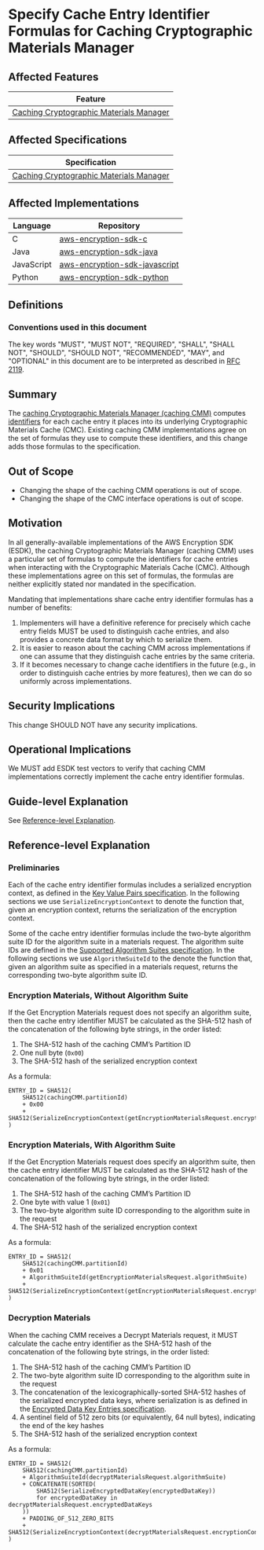 [//]: # "Copyright Amazon.com Inc. or its affiliates. All Rights Reserved."
[//]: # "SPDX-License-Identifier: CC-BY-SA-4.0"

# Specify Cache Entry Identifier Formulas for Caching Cryptographic Materials Manager

## Affected Features

| Feature                                                                   |
| ------------------------------------------------------------------------- |
| [Caching Cryptographic Materials Manager](../../framework/caching-cmm.md) |

## Affected Specifications

| Specification                                                             |
| ------------------------------------------------------------------------- |
| [Caching Cryptographic Materials Manager](../../framework/caching-cmm.md) |

## Affected Implementations

| Language   | Repository                                                                            |
| ---------- | ------------------------------------------------------------------------------------- |
| C          | [aws-encryption-sdk-c](https://github.com/aws/aws-encryption-sdk-c)                   |
| Java       | [aws-encryption-sdk-java](https://github.com/aws/aws-encryption-sdk-java)             |
| JavaScript | [aws-encryption-sdk-javascript](https://github.com/aws/aws-encryption-sdk-javascript) |
| Python     | [aws-encryption-sdk-python](https://github.com/aws/aws-encryption-sdk-python)         |

## Definitions

### Conventions used in this document

The key words
"MUST", "MUST NOT", "REQUIRED", "SHALL", "SHALL NOT",
"SHOULD", "SHOULD NOT", "RECOMMENDED", "MAY", and "OPTIONAL"
in this document are to be interpreted as described in
[RFC 2119](https://tools.ietf.org/html/rfc2119).

## Summary

The [caching Cryptographic Materials Manager (caching CMM)](../../framework/caching-cmm.md)
computes [identifiers](../../framework/cryptographic-materials-cache.md#cache-identifier)
for each cache entry it places into its underlying Cryptographic Materials Cache (CMC).
Existing caching CMM implementations agree on the set of formulas
they use to compute these identifiers,
and this change adds those formulas to the specification.

## Out of Scope

- Changing the shape of the caching CMM operations is out of scope.
- Changing the shape of the CMC interface operations is out of scope.

## Motivation

In all generally-available implementations of the AWS Encryption SDK (ESDK),
the caching Cryptographic Materials Manager (caching CMM)
uses a particular set of formulas
to compute the identifiers for cache entries when interacting with the Cryptographic Materials Cache (CMC).
Although these implementations agree on this set of formulas,
the formulas are neither explicitly stated nor mandated in the specification.

Mandating that implementations share cache entry identifier formulas
has a number of benefits:

1.  Implementers will have a definitive reference
    for precisely which cache entry fields MUST be used to distinguish cache entries,
    and also provides a concrete data format by which to serialize them.
1.  It is easier to reason about the caching CMM across implementations
    if one can assume that they distinguish cache entries by the same criteria.
1.  If it becomes necessary to change cache identifiers in the future
    (e.g., in order to distinguish cache entries by more features),
    then we can do so uniformly across implementations.

## Security Implications

This change SHOULD NOT have any security implications.

## Operational Implications

We MUST add ESDK test vectors to verify that caching CMM implementations
correctly implement the cache entry identifier formulas.

## Guide-level Explanation

See [Reference-level Explanation](#reference-level-explanation).

## Reference-level Explanation

### Preliminaries

Each of the cache entry identifier formulas includes a serialized encryption context,
as defined in the
[Key Value Pairs specification](../../data-format/message-header.md#key-value-pairs).
In the following sections we use `SerializeEncryptionContext`
to denote the function that,
given an encryption context,
returns the serialization of the encryption context.

Some of the cache entry identifier formulas include
the two-byte algorithm suite ID for the algorithm suite in a materials request.
The algorithm suite IDs are defined in the
[Supported Algorithm Suites specification](../../framework/algorithm-suites.md#supported-algorithm-suites).
In the following sections we use `AlgorithmSuiteId`
to the denote the function that,
given an algorithm suite as specified in a materials request,
returns the corresponding two-byte algorithm suite ID.

### Encryption Materials, Without Algorithm Suite

If the Get Encryption Materials request does not specify an algorithm suite,
then the cache entry identifier MUST be calculated
as the SHA-512 hash of the concatenation of the following byte strings,
in the order listed:

1. The SHA-512 hash of the caching CMM’s Partition ID
2. One null byte (`0x00`)
3. The SHA-512 hash of the serialized encryption context

As a formula:

```
ENTRY_ID = SHA512(
    SHA512(cachingCMM.partitionId)
    + 0x00
    + SHA512(SerializeEncryptionContext(getEncryptionMaterialsRequest.encryptionContext))
)
```

### Encryption Materials, With Algorithm Suite

If the Get Encryption Materials request does specify an algorithm suite,
then the cache entry identifier MUST be calculated
as the SHA-512 hash of the concatenation of the following byte strings,
in the order listed:

1.  The SHA-512 hash of the caching CMM’s Partition ID
2.  One byte with value 1 (`0x01`)
3.  The two-byte algorithm suite ID corresponding to the algorithm suite in the request
4.  The SHA-512 hash of the serialized encryption context

As a formula:

```
ENTRY_ID = SHA512(
    SHA512(cachingCMM.partitionId)
    + 0x01
    + AlgorithmSuiteId(getEncryptionMaterialsRequest.algorithmSuite)
    + SHA512(SerializeEncryptionContext(getEncryptionMaterialsRequest.encryptionContext))
)
```

### Decryption Materials

When the caching CMM receives a Decrypt Materials request,
it MUST calculate the cache entry identifier as
the SHA-512 hash of the concatenation of the following byte strings,
in the order listed:

1.  The SHA-512 hash of the caching CMM’s Partition ID
2.  The two-byte algorithm suite ID corresponding to the algorithm suite in the request
3.  The concatenation of the lexicographically-sorted SHA-512 hashes of the serialized encrypted data keys,
    where serialization is as defined in the [Encrypted Data Key Entries specification](../../data-format/message-header.md#encrypted-data-key-entries).
4.  A sentinel field of 512 zero bits (or equivalently, 64 null bytes), indicating the end of the key hashes
5.  The SHA-512 hash of the serialized encryption context

As a formula:

```
ENTRY_ID = SHA512(
    SHA512(cachingCMM.partitionId)
    + AlgorithmSuiteId(decryptMaterialsRequest.algorithmSuite)
    + CONCATENATE(SORTED(
        SHA512(SerializeEncryptedDataKey(encryptedDataKey))
        for encryptedDataKey in decryptMaterialsRequest.encryptedDataKeys
    ))
    + PADDING_OF_512_ZERO_BITS
    + SHA512(SerializeEncryptionContext(decryptMaterialsRequest.encryptionContext))
)
```
